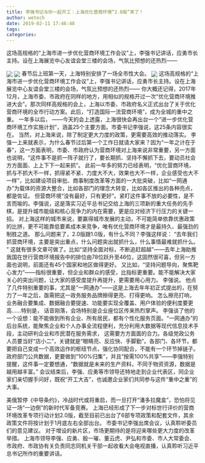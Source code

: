 ```yaml
---
title: 李强书记与你一起开工：上海优化营商环境“2.0版”来了！
author: wetech
date: 2019-02-11 17:46:48
tags: 
categories: 
---
```

这场高规格的“上海市进一步优化营商环境工作会议”上，李强书记讲话，应勇市长主持。设在上海展览中心友谊会堂三楼的会场，气氛比预想的还热烈——
<!-- more -->
<img align="center" border="0" src="https://imgcdn.yicai.com/uppics/images/2019/02/5457c8627067c1c9dc9da5a7c3537dce.jpg" />
<img align="center" border="0" src="https://imgcdn.yicai.com/uppics/images/2019/02/cdf15f88745889587047ff74545dfa5d.jpg" />
春节后上班第一天，上海特别安排了一场全市性大会。
<img align="center" border="0" src="https://imgcdn.yicai.com/uppics/images/2019/02/e227c96de42380ed1e82aa872f31aec9.jpg" />
这场高规格的“上海市进一步优化营商环境工作会议”上，李强书记讲话，应勇市长主持。设在上海展览中心友谊会堂三楼的会场，气氛比预想的还热烈——
你大概还记得，2017年12月，上海市委、市政府在同样的地方，用相似的规格开过一次“优化营商环境推进大会”。那次同样高规格的会上，上海以市委、市政府名义正式出台了关于优化营商环境的全市行动方案。此后，“打造国际一流营商环境”，成为全城的重中之重。
一年多以后，
——今天的会上透露，上海很快会再出台一个“进一步优化营商环境工作实施计划”，涵盖25个主要方面。市委书记李强说，这25条内容很实在。
当然，对上海来说，除了制定更大力度的政策，更需要高效的推动落实。
李强一上来就表示，为什么春节过后第一个工作日就请大家来？因为“一年之计在于春”，这一方面表明，市委、市政府认为营商环境对上海来说非常重要，另一方面也说明，“这件事不是抓一阵子就行了，要长期抓、坚持不懈抓下去，要动员社会方方面面、上上下下一起来抓”。
此前一年多的努力已经表明，“优化营商环境，抓与不抓大不一样，抓得紧不紧、力度大不大，效果也大不一样，企业感受也大不一样”，比如建设项目审批、商事制度改革等方面的一大批突破，比如“一网通办”为载体的资源大整合，比如各部门的理念大转变，比如各区推出的各种亮点，都是佐证。
但营商环境“没有最好，只有更好”。紧盯这件事不放的必要性，是不言而喻的。李强说，这是落实习近平总书记交给上海的三项新的重大任务的先手棋，是提升城市能级和核心竞争力的内在需要，更是应对经济下行压力的关键一招。
对上海这样的城市来说，要赢得城市发展的主动，不可能简单依靠优惠政策的比拼，更不可能靠低要素成本来竞争，唯有优化营商环境才是最持久、最强劲的制胜之道。
那么问题来了，2.0版跟1.0版，有什么不同？李强这样说：
“去年我们抓营商环境，主要是突出重点，什么问题突出就抓什么，什么事情最难就抓什么。
”
这就有很多文章可做了。比如“坚持全面对标，不断追赶超越”——去年上海助推我国在世行营商环境报告中的排位由78位跃升至46位，这固然很可喜，但另一方面也说明，前面还有45个国家和地区做得更好。
又比如，“坚持问题导向，聚焦靶心发力”——指标很重要，但企业和群众的感受，比指标更重要。能不能解决大家关心的突出问题，让大家的感受度提升再提升，更需要用心用力。
李强说。
他点了几件特别重要的事，尤其是“一网通办”——这是上海去年年初正式提出的，在努力了一年之后，亟需把这一政务服务品牌擦得更亮、打得更响。
怎么擦亮打响，业务融合要集成、数据融合要提速、功能要实现全覆盖、用户体验的便利度要更高……特别是，
话音刚落，会场特别是企业座位区传来热烈掌声。
李强谈了他的一个设想：能不能做到所有企业、所有居民，都有个性化服务页面。“一网通办”的后台系统，能聚焦企业和个人办事全流程便利，充分利用大数据等现代信息技术手段，主动研判企业和市民潜在服务需求，
这需要方方面面的合力。各级党政公务人员要当好“店小二”，关键就是“眼睛亮、反应快、手脚勤”。各部门、各环节，都要把自己变成一个高效运作的枢纽节点，强化协同配合，不能有一个环节掉链子。
政府部门公共数据，更要做到“100%归集”，并且“按需100%共享”——李强特别提醒，这件事一定要想通，“数据就是未来的生产资料，不同于物资资源，数据是越用越丰富。”
会议结束后，李强、应勇等市领导还特地走到企业代表区，同企业家们亲切握手问好，既祝“开工大吉”，也诚邀企业家们共同参与这件“重中之重”的大事。
 
 
美俄暂停《中导条约》，冷战时代或将重启，而一旦打开“潘多拉魔盒”，恐怕将见证一场“一边倒”的新时代军备竞赛。
上海已经形成了下一步对标世行评价的营商环境改革专项行动计划2.0版，截至目前已出台了6部专项政策和配套文件，其余政策文件将按计划于1月底左右全部出台。
市委书记李强出席会议，认真聆听委员们的意见建议。
对于增设的新片区，市场更期待的是将迎来哪些更大力度的改革举措。
上海市领导李强、应勇、殷一璀、董云虎、尹弘和市委、市人大常委会、市政府、市政协有关负责同志同机关干部一起收看大会电视直播，认真聆听习近平总书记所作的重要讲话。
